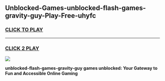 
## Unblocked-Games-unblocked-flash-games-gravity-guy-Play-Free-uhyfc
<h3>
<a href="https://premium76.site?title=unblocked-flash-games-gravity-guy&ref=21A">CLICK TO PLAY</a></h3>
<hr>

<h3>
<a href="https://premium76.site?title=unblocked-flash-games-gravity-guy&ref=21A">CLICK 2 PLAY</a>
  
</h3>

<a href="https://premium76.site?title=unblocked-flash-games-gravity-guy&ref=21A"><img src="https://clearcache.store/games.png"></a>


**unblocked-flash-games-gravity-guy games unblocked: Your Gateway to Fun and Accessible Online Gaming**
